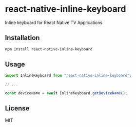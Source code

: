 # react-native-inline-keyboard

Inline keyboard for React Native TV Applications

## Installation

```sh
npm install react-native-inline-keyboard
```

## Usage

```js
import InlineKeyboard from "react-native-inline-keyboard";

// ...

const deviceName = await InlineKeyboard.getDeviceName();
```

## License

MIT
